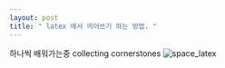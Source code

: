 ```yaml
---
layout: post
title: " latex 에서 띄어쓰기 하는 방법. " 
--- 
```

하나씩 배워가는중 
collecting cornerstones
![space_latex]({{site.url}}/images/space_latex.png)
